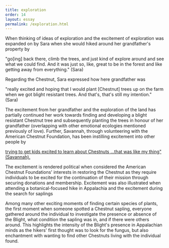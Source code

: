 ```yaml
---
title: exploration
order: 14
layout: essay
permalink: /exploration.html
---
```

<style>
div.c {
  border-color: rgb(240, 50, 230)
}
</style>
<div class="a">
<p>When thinking of ideas of exploration and the excitement of exploration was expanded on by Sara when she would hiked around her grandfather's property by</p>

<div class="c">
<p>"go[ing] back there, climb the trees, and just kind of explore around and see what we could find. And it was just so, like, great to be in the forest and like getting away from everything." (Sara)</p></div>

<div class="b">
<p>Regarding the Chestnut, Sara expressed how here grandfather was</p> 

<div class="c">
<p>"really excited and hoping that I would plant [Chestnut] trees up on the farm when we got blight resistant trees. And that's, that's still my intention." (Sara) </p></div> 

<div class="b">
<p>The excitement from her grandfather and the exploration of the land has partially continued her work towards finding and developing a blight resistant Chestnut tree and subsequently planting the trees in honour of her grandfather (overlapping with other emotional ecologies mentioned previously of love). Further, Savannah, through volunteering with the American Chestnut Foundation, has been instilling excitement into other people by</p>

<div class="c">
<p><a href="items/chestnut050.html#chestnut05026">trying to get kids excited to learn about Chestnuts ...that was like my thing" (Savannah).</a></p></div> 

<div class="b">
<p>The excitement is rendered political when considered the American Chestnut Foundations' interests in restoring the Chestnut as they require individuals to be excited for the continuation of their mission through securing donations and membership. Excitement was also illustrated when attending a botanical-focused hike in Appalachia and the excitement during the search for saplings</p> 

<p>Among many other exciting moments of finding certain species of plants, the first moment when someone spotted a Chestnut sapling, everyone gathered around the individual to investigate the presence or absence of the Blight, what condition the sapling was in, and if there were others around. This highlights the intensity of the Blight's presence in Appalachian minds as the hikers' first thought was to look for the fungus, but also enchantment with wanting to find other Chestnuts living with the individual found.</p>
